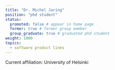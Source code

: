 ```yaml
---
title: "Dr. Michel Jaring"
position: "phd student"
status:
  promoted: false # appear in home page
  former: true # former group member
  group_graduate: true # graduated phd student
weight: 1000
topics:
  - software product lines 
---
```


Current affiliation: University of Helsinki
